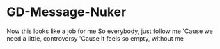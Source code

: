 # GD-Message-Nuker
Now this looks like a job for me So everybody, just follow me 'Cause we need a little, controversy 'Cause it feels so empty, without me
